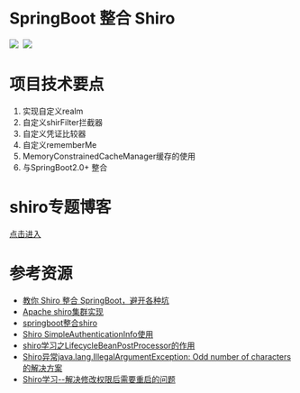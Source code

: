 # SpringBoot 整合 Shiro
![](https://img.shields.io/badge/SpringBoot-2.0.4-blue.svg)&nbsp;&nbsp;![](https://img.shields.io/badge/Shiro-1.4-brightgreen.svg)
# 项目技术要点
1. 实现自定义realm
2. 自定义shirFilter拦截器
3. 自定义凭证比较器
4. 自定义rememberMe
5. MemoryConstrainedCacheManager缓存的使用
6. 与SpringBoot2.0+ 整合

# shiro专题博客
[点击进入](https://blog.csdn.net/new_yao/article/category/9301263)

# 参考资源
 - [教你 Shiro 整合 SpringBoot，避开各种坑
](https://blog.csdn.net/weixin_38132621/article/details/80216056)
- [Apache shiro集群实现](https://blog.csdn.net/lishehe/article/details/45219023)
- [springboot整合shiro](https://blog.csdn.net/qq_34021712/article/details/80294096)
- [Shiro SimpleAuthenticationInfo使用](https://blog.csdn.net/qq_35981283/article/details/78634575)
- [shiro学习之LifecycleBeanPostProcessor的作用](https://blog.csdn.net/hxm_code/article/details/78697305)
- [Shiro异常java.lang.IllegalArgumentException: Odd number of characters的解决方案](https://blog.csdn.net/weixin_38278878/article/details/81054672)
- [Shiro学习--解决修改权限后需要重启的问题](https://blog.csdn.net/u010351766/article/details/78364711)
